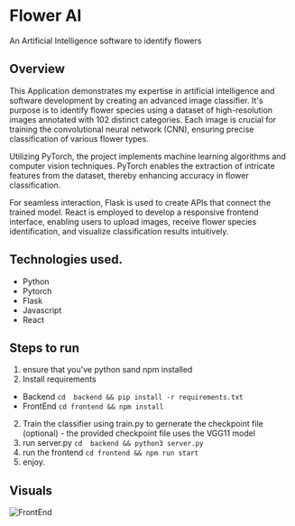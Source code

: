 # Flower AI
An Artificial Intelligence software to identify flowers


## Overview
This Application demonstrates my expertise in artificial intelligence and software development by creating an advanced image classifier. It's purpose is to identify flower species using a dataset of high-resolution images annotated with 102 distinct categories. Each image is crucial for training the convolutional neural network (CNN), ensuring precise classification of various flower types.

Utilizing PyTorch, the project implements machine learning algorithms and computer vision techniques. PyTorch enables the extraction of intricate features from the dataset, thereby enhancing accuracy in flower classification.

For seamless interaction, Flask is used to create APIs that connect the trained model. React is employed to develop a responsive frontend interface, enabling users to upload images, receive  flower species identification, and visualize classification results intuitively.


## Technologies used.
- Python 
- Pytorch
- Flask
- Javascript
- React

## Steps to run
1. ensure that you've python sand npm installed
1. Install requirements 
 - Backend
 ```cd  backend && pip install -r requirements.txt```
- FrontEnd
    ```cd frontend && npm install ```
2. Train the classifier using train.py to  gernerate the checkpoint file (optional) - the provided checkpoint file uses the VGG11 model
3. run server.py
    ```cd  backend && python3 server.py```
4. run the frontend
    ```cd frontend && npm run start ```
5. enjoy.



## Visuals
![FrontEnd](./Screenshot.png)